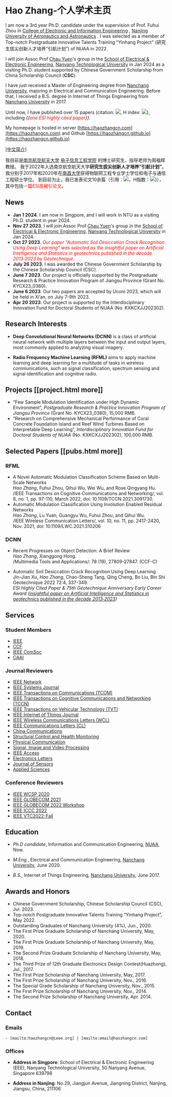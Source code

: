 # Hao Zhang-个人学术主页


I am now a 3rd year Ph.D. candidate under the supervision of Prof. Fuhui Zhou 
in [College of Electronic and Information Engineering](http://ceie.nuaa.edu.cn/) , 
[Nanjing University of Aeronautics and Astronautics](http://www.nuaa.edu.cn) . 
I was selected as a member of Top-notch Postgraduate Innovative Talents Training "Yinhang Project" (研究生拔尖创新人才培养“引航计划”) of NUAA in 2022. 

I will join Assoc Prof [Chau Yuen](https://dr.ntu.edu.sg/cris/rp/rp02157)'s group in the [School of Electrical & Electronic Engineering](https://www.ntu.edu.sg/eee), [Nanyang Technological University](https://www.ntu.edu.sg/) in Jan 2024 
as a visiting Ph.D. student supported by Chinese Government Scholarship from China Scholarship Council (**CSC**).

I have just received a Master of Engineering degree from [Nanchang University](http://www.ncu.edu.cn), 
majoring in Electrical and Communication Engineering. 
Before that, I received a B.S. degree in Internet of Things Engineering from [Nanchang University](http://www.ncu.edu.cn) in 2017. 

Until now, I have published over 15 papers (citation: <a href="https://scholar.google.com/citations?user=zs9DkEAAAAAJ" target="_blank"><img src="https://img.shields.io/endpoint?logo=Google%20Scholar&url=https%3A%2F%2Fcdn.jsdelivr.net%2Fgh%2Fhaozhangcn%2Fhaozhangcn.github.io@gs%2Fcitation.json&labelColor=f6f6f6&color=9cf&style=flat&label=citations" class="linimage"/></a>, H index: <a href="https://scholar.google.com/citations?user=zs9DkEAAAAAJ" target="_blank"><img src="https://img.shields.io/endpoint?logo=Google%20Scholar&url=https%3A%2F%2Fcdn.jsdelivr.net%2Fgh%2Fhaozhangcn%2Fhaozhangcn.github.io@gs%2Fh.json&labelColor=f6f6f6&color=9cf&style=flat&label=H-index" class="linimage"/></a>), including *{{<font color="red">one ESI highly cited paper</font>}}*.

My homepage is hosted in server [https://haozhangcn.com](https://haozhangcn.com) and Github [https://haozhangcn.github.io](https://haozhangcn.github.io)

<a href="cn_index.html">[中文简介]</a>

我目前是[南京航空航天大学](http://www.nuaa.edu.cn) [电子信息工程学院](http://ceie.nuaa.edu.cn/) 的博士研究生，指导老师为周福辉教授。
我于2022年入选南京航空航天大学**研究生拔尖创新人才培养“引航计划”**。
我分别于2017年和2020年在[南昌大学](http://www.ncu.edu.cn)获得物联网工程专业学士学位和电子与通信工程硕士学位。
到目前为止，我已发表论文10余篇（引用：<a href="https://scholar.google.com/citations?user=zs9DkEAAAAAJ" target="_blank"><img src="https://img.shields.io/endpoint?logo=Google%20Scholar&url=https%3A%2F%2Fcdn.jsdelivr.net%2Fgh%2Fhaozhangcn%2Fhaozhangcn.github.io@gs%2Fcitation.json&labelColor=f6f6f6&color=9cf&style=flat&label=citations" class="linimage"/></a>，H指数：<a href="https://scholar.google.com/citations?user=zs9DkEAAAAAJ" target="_blank"><img src="https://img.shields.io/endpoint?logo=Google%20Scholar&url=https%3A%2F%2Fcdn.jsdelivr.net%2Fgh%2Fhaozhangcn%2Fhaozhangcn.github.io@gs%2Fh.json&labelColor=f6f6f6&color=9cf&style=flat&label=H-index" class="linimage"/></a>)），其中包括<font color="red">一篇ESI高被引论文</font>。


## News
- **Jan 1 2024**. I am now in Singpore, and I will work in NTU as a visiting Ph.D. student in year 2024.
- **Nov 27 2023**. I will join Assoc Prof [Chau Yuen](https://dr.ntu.edu.sg/cris/rp/rp02157)'s group in the [School of Electrical & Electronic Engineering](https://www.ntu.edu.sg/eee ), [Nanyang Technological University](https://www.ntu.edu.sg/) in Jan 2024.
- **Oct 27 2023**. *<font color="red">Our paper “Automatic Soil Desiccation Crack Recognition Using Deep Learning” was selected as the insightful paper on Artificial Intelligence and Statistics in geotechnics published in the decade 2013‑2023 by Géotechnique.</font>* 
- **July 26 2023**. I was awarded the Chinese Government Scholarship by the Chinese Scholarship Council (CSC).
- **June 7 2023**. Our project is officially supported by the Postgraduate Research & Practice Innovation Program of Jiangsu Province (Grant No. KYCX23_0380).
- **June 6 2023**. Our two papers are accepted by Ucom 2023, which will be held in Xi’an, on July 7-9th 2023.
- **Apr 20 2023**. Our project is supported by the Interdisciplinary Innovation Fund for Doctoral Students of NUAA (No. KXKCXJJ202302).


## Research Interests

- **Deep Convolutional Neural Networks (DCNN)** is a class of artificial neural network with multiple layers between the input and output layers, most commonly applied to analyzing visual imagery.

- **Radio Frequency Machine Learning (RFML)** aims to apply machine learning and deep learning for a multitude of tasks in wireless communications, such as signal classification, spectrum sensing and signal identification and cognitive radio.

## Projects \[[project.html more]\]
- “Few Sample Modulation Identification under High Dynamic Environment”, *Postgraduate Research & Practice Innovation Program of Jiangsu Province* (Grant No. KYCX23_0380), 15,000 RMB.
- “Research on Comprehensive Mechanical Performance of Coral Concrete Foundation Island and Reef Wind Turbines Based on Interpretable Deep Learning”, *Interdisciplinary Innovation Fund for Doctoral Students of NUAA* (No. KXKCXJJ202302), 100,000 RMB.



## Selected Papers \[[pubs.html more]\]

### RFML
- A Novel Automatic Modulation Classification Scheme Based on Multi-Scale Networks<br>
  *Hao Zhang*, Fuhui Zhou, Qihui Wu, Wei Wu, and Rose Qingyang Hu.<br>
  /IEEE Transactions on Cognitive Communications and Networking/, vol. 8, no. 1, pp. 97-110, March 2022, doi: 10.1109/TCCN.2021.3091730.
- Automatic Modulation Classification Using Involution Enabled Residual Networks<br>
  *Hao Zhang*, Lu Yuan, Guangyu Wu, Fuhui Zhou, and Qihui Wu.<br>
  /IEEE Wireless Communication Letters/, vol. 10, no. 11, pp. 2417-2420, Nov. 2021, doi: 10.1109/LWC.2021.310206

### DCNN
- Recent Progresses on Object Detection: A Brief Review<br>
  *Hao Zhang*, Xianggong Hong.<br>
  /Multimedia Tools and Applications/: 78 (19), 27809-27847. (CCF-C)

- Automatic Soil Desiccation Crack Recognition Using Deep Learning<br>
  Jin-Jian Xu, *Hao Zhang*, Chao-Sheng Tang, Qing Cheng, Bo Liu, Bin Shi<br>
  Geotechnique 2022 72:4, 337-349.<br>
  *ESI Highly Cited Paper & 75th Géotechnique Anniversary Early Career Award ([insightful paper on Artificial Intelligence and Statistics in geotechnics published in the decade 2013‑2023](https://www.icevirtuallibrary.com/page/ice-news/geot75anniversaryprogramme))*


## Services
### Student Members
- [IEEE](https://www.ieee.org/ )
- [CCF](https://www.ccf.org.cn)
- [IEEE ComSoc](https://www.comsoc.org)
- [CAAI](https://www.caai.cn/)

### Journal Reviewers
- [IEEE Network](https://www.comsoc.org/publications/magazines/ieee-network)
- [IEEE Systems Journal](https://ieeesystemsjournal.org)
- [IEEE Transactions on Communications (TCOM)](https://www.comsoc.org/publications/journals/ieee-tcom)
- [IEEE Transactions on Cognitive Communications and Networking (TCCN)](https://www.comsoc.org/publications/journals/ieee-tccn)
- [IEEE Transactions on Vehicular Technology (TVT)](https://vtsociety.org/publication/ieee-transactions-vehicular-technology)
- [IEEE Internet of Things Journal](https://ieee-iotj.org)
- [IEEE Wireless Communications Letters (WCL)](https://www.comsoc.org/publications/journals/ieee-wcl)
- [IEEE Communications Letters (CL)](https://www.comsoc.org/publications/journals/ieee-comml)
- [China Communications](http://www.cic-chinacommunications.cn/EN/volumn/home.shtml)
- [ Structural Control and Health Monitoring](https://www.hindawi.com/journals/schm)
- [ Physical Communication](https://www.journals.elsevier.com/physical-communication)
- [ Signal, Image and Video Processing](https://www.springer.com/journal/11760) 
- [ IEEE Access](https://ieeeaccess.ieee.org/)
- [ Electronics Letters](https://digital-library.theiet.org/content/journals/el) 
- [ Journal of Sensors](https://www.hindawi.com/journals/js/) 
- [ Applied Sciences](https://www.mdpi.com/journal/applsci)

### Conference Reviewers
- [ IEEE WCSP 2020](http://www.ic-wcsp.org)
- [ IEEE GLOBECOM 2021](https://globecom2021.ieee-globecom.org) 
- [ IEEE GLOBECOM 2022 Workshop](https://globecom2022.ieee-globecom.org) 
- [ IEEE ICCC 2022](https://iccc2022.ieee-iccc.org) 
- [IEEE VTC2022-Fall](https://vtc2022fall.trackchair.com)

## Education
- *Ph.D candidate*, Information and Communication Engineering, [NUAA](http://www.nuaa.edu.cn), Now.

- *M.Eng.*, Electrical and Communication Engineering, [Nanchang University](http://www.ncu.edu.cn), June 2020.

- *B.S.*, Internet of Things Engineering, [Nanchang University](http://www.ncu.edu.cn), June 2017.

## Awards and Honors
- Chinese Government Scholarship, Chinese Scholarship Council (CSC), Jul. 2023.
- Top-notch Postgraduate Innovative Talents Training “Yinhang Project”, May 2022.
- Outstanding Graduates of Nanchang University (4%), Jun., 2020.
- The First Prize Graduate Scholarship of Nanchang University, May, 2020.
- The First Prize Graduate Scholarship of Nanchang University, May, 2019.
- The Second Prize Graduate Scholarship of Nanchang University, May, 2018.
- The Third Prize of 12th Graduate Electronics Design Contest(Huazhong), Jul., 2017.
- The First Prize Scholarship of Nanchang University, May, 2017.
- The First Prize Scholarship of Nanchang University, Nov., 2016.
- The Special Grade Scholarship of Nanchang University, Nov., 2015.
- The First Prize Scholarship of Nanchang University, Nov., 2014.
- The Second Prize Scholarship of Nanchang University, Apr. 2014.

## Contact
### Emails 
    - [mailto:haozhangcn@ieee.org] | [mailto:email@haozhangcn.com] 

### Offices
- **Address in Singpore**: School of Electrical & Electronic Engineering (EEE), Nanyang Technological University, 50 Nanyang Avenue, Singapore 639798

- **Address in Nanjing**: No.29, Jiangjun Avenue, Jiangning District, Nanjing, Jiangsu, China, 211106

